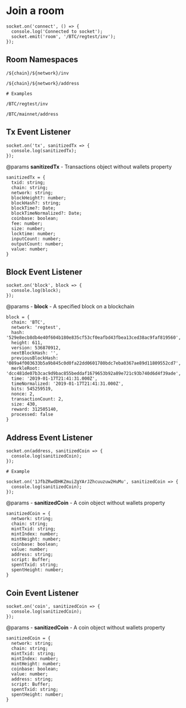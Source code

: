 # Join a room
```
socket.on('connect', () => {
  console.log('Connected to socket');
  socket.emit('room', '/BTC/regtest/inv');
});
```

## Room Namespaces
```
/${chain}/${network}/inv

/${chain}/${network}/address

# Examples

/BTC/regtest/inv

/BTC/mainnet/address
```

## Tx Event Listener
```
socket.on('tx', sanitizedTx => {
  console.log(sanitizedTx);
});
```

@params **sanitizedTx** - Transactions object without wallets property
```
sanitizedTx = {
  txid: string;
  chain: string;
  network: string;
  blockHeight?: number;
  blockHash?: string;
  blockTime?: Date;
  blockTimeNormalized?: Date;
  coinbase: boolean;
  fee: number;
  size: number;
  locktime: number;
  inputCount: number;
  outputCount: number;
  value: number;
}
```

## Block Event Listener
```
socket.on('block', block => {
  console.log(block);
});
```

@params - **block** - A specified block on a blockchain
```
block = {
  chain: 'BTC',
  network: 'regtest',
  hash: '529e8ecb8db4e40f604b180e835cf53cf0eafbd43fbea13ced38ac9faf819560',
  height: 611,
  version: 536870912,
  nextBlockHash: '',
  previousBlockHash: '089a4f003633b5a9b845c0d0fa22dd0601780bdc7eba0367ae89d11809552cd7',
  merkleRoot: 'dcc481de07b3cac9d9bac855beddaf1679653b92a89e721c93b740d6d4f39ade',
  time: '2019-01-17T21:41:31.000Z',
  timeNormalized: '2019-01-17T21:41:31.000Z',
  bits: 545259519,
  nonce: 2,
  transactionCount: 2,
  size: 430,
  reward: 312505140,
  processed: false 
}
```

## Address Event Listener
```
socket.on(address, sanitizedCoin => {
  console.log(sanitizedCoin);
});

# Example

socket.on('1JfbZRwdDHKZmuiZgYArJZhcuuzuw2HuMu', sanitizedCoin => {
  console.log(sanitizedCoin);
});
```

@params - **sanitizedCoin** - A coin object without wallets property
```
sanitizedCoin = {
  network: string;
  chain: string;
  mintTxid: string;
  mintIndex: number;
  mintHeight: number;
  coinbase: boolean;
  value: number;
  address: string;
  script: Buffer;
  spentTxid: string;
  spentHeight: number;
}
```

## Coin Event Listener
```
socket.on('coin', sanitizedCoin => {
  console.log(sanitizedCoin);
});
```

@params - **sanitizedCoin** - A coin object without wallets property
```
sanitizedCoin = {
  network: string;
  chain: string;
  mintTxid: string;
  mintIndex: number;
  mintHeight: number;
  coinbase: boolean;
  value: number;
  address: string;
  script: Buffer;
  spentTxid: string;
  spentHeight: number;
}
```